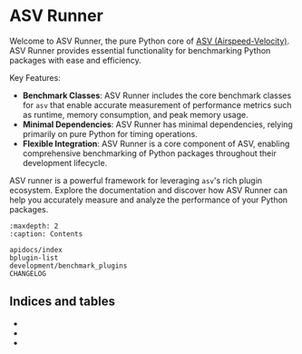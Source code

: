 # ASV Runner

Welcome to ASV Runner, the pure Python core of [ASV (Airspeed-Velocity)](https://asv.readthedocs.io/). ASV
Runner provides essential functionality for benchmarking Python packages with
ease and efficiency.

Key Features:
- **Benchmark Classes**: ASV Runner includes the core benchmark classes for
  `asv` that enable accurate measurement of performance metrics such as runtime,
  memory consumption, and peak memory usage.
- **Minimal Dependencies**: ASV Runner has minimal dependencies, relying
  primarily on pure Python for timing operations.
- **Flexible Integration**: ASV Runner is a core component of  ASV, enabling
  comprehensive benchmarking of Python packages throughout their development
  lifecycle.

ASV runner is a powerful framework for leveraging `asv`'s rich plugin ecosystem.
Explore the documentation and discover how ASV Runner can help you accurately
measure and analyze the performance of your Python packages.

```{toctree}
:maxdepth: 2
:caption: Contents

apidocs/index
bplugin-list
development/benchmark_plugins
CHANGELOG
```

## Indices and tables

- [](genindex)
- [](modindex)
- [](search)
